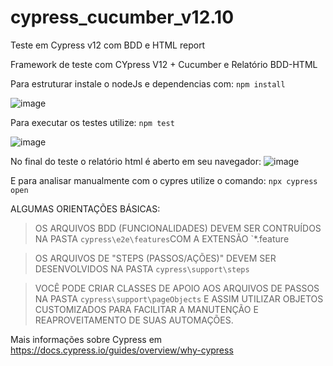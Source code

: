 # cypress_cucumber_v12.10
Teste em Cypress v12 com BDD e HTML report


Framework de teste com CYpress V12 + Cucumber  e Relatório BDD-HTML

Para estruturar instale o nodeJs e dependencias com: `npm install`

![image](https://user-images.githubusercontent.com/33332202/234979603-787341db-bd09-4636-bbe1-46485b25b033.png)


Para executar os testes utilize: `npm test` 

![image](https://user-images.githubusercontent.com/33332202/234979796-683833ca-cd16-467a-8596-53aa5908ae28.png)


No final do teste o relatório html é aberto em seu navegador:
![image](https://user-images.githubusercontent.com/33332202/234980006-c9a4203c-221b-4f46-ba79-9a156cd06af5.png)


E para analisar manualmente com o cypres utilize o comando: `npx cypress open`

ALGUMAS ORIENTAÇÕES BÁSICAS:

> OS ARQUIVOS BDD (FUNCIONALIDADES) DEVEM SER CONTRUÍDOS NA PASTA `cypress\e2e\features`COM A EXTENSÃO `*.feature

> OS ARQUIVOS DE "STEPS (PASSOS/AÇÕES)" DEVEM SER DESENVOLVIDOS NA PASTA `cypress\support\steps`

> VOCÊ PODE CRIAR CLASSES DE APOIO AOS ARQUIVOS DE PASSOS NA PASTA `cypress\support\pageObjects` E ASSIM UTILIZAR OBJETOS CUSTOMIZADOS PARA FACILITAR A MANUTENÇÃO E REAPROVEITAMENTO DE SUAS AUTOMAÇÕES.


Mais informações sobre Cypress em  https://docs.cypress.io/guides/overview/why-cypress 
